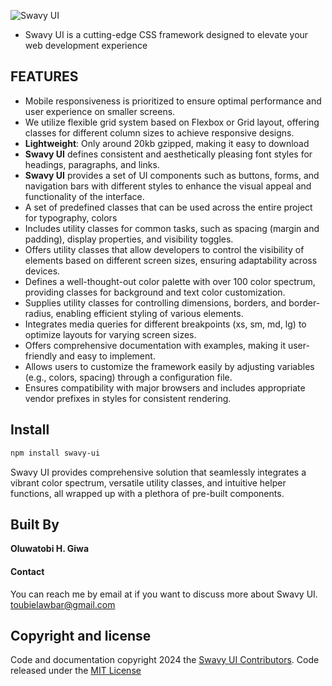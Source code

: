 ![Swavy UI](https://swavy-ui.toubietech.com/assets/img/logo.png)

* Swavy UI is a cutting-edge CSS framework designed to elevate your web development experience

<!-- ![Github](https://img.shields.io/github/v/release/toubielawbar/swavy-ui?logo=SwavyUI) -->
<!-- [![npm](https://img.shields.io/npm/v/swavy-ui.svg)]
[![npm](https://img.shields.io/npm/dm/swavy-ui.svg)]
[![](https://data.jsdelivr.com/v1/package/npm/swavy-ui/badge)](https://www.jsdelivr.com/package/npm/swavy-ui) -->

## FEATURES

- Mobile  responsiveness is prioritized to ensure optimal performance and user experience on smaller screens.
- We utilize flexible grid system based on Flexbox or Grid layout, offering classes for different column sizes to achieve responsive designs.
- **Lightweight**: Only around 20kb gzipped, making it easy to download
- **Swavy UI** defines consistent and aesthetically pleasing font styles for headings, paragraphs, and links.
- **Swavy UI** provides a set of UI components such as buttons, forms, and navigation bars with different styles to enhance the visual appeal and functionality of the interface.
- A set of predefined classes that can be used across the entire project for typography, colors
- Includes utility classes for common tasks, such as spacing (margin and padding), display properties, and visibility toggles.
- Offers utility classes that allow developers to control the visibility of elements based on different screen sizes, ensuring adaptability across devices.
- Defines a well-thought-out color palette with over 100 color spectrum, providing classes for background and text color customization.
- Supplies utility classes for controlling dimensions, borders, and border-radius, enabling efficient styling of various elements.
- Integrates media queries for different breakpoints (xs, sm, md, lg) to optimize layouts for varying screen sizes.
- Offers comprehensive documentation with examples, making it user-friendly and easy to implement.
- Allows users to customize the framework easily by adjusting variables (e.g., colors, spacing) through a configuration file.
- Ensures compatibility with major browsers and includes appropriate vendor prefixes in styles for consistent rendering.

## Install

```bash
npm install swavy-ui  
```

Swavy UI provides comprehensive solution that seamlessly integrates a vibrant color spectrum, versatile utility classes, and intuitive helper functions, all wrapped up with a plethora of pre-built components. 

## Built By

**Oluwatobi H. Giwa**

#### Contact

You can reach me by email at if you want to discuss more about Swavy UI. [toubielawbar@gmail.com](mailto:toubielawbar@gmail.com)

## Copyright and license

Code and documentation copyright 2024 the [Swavy UI Contributors](https://github.com/toubielawbar/swavy-ui/graphs/contributors). Code released under the [MIT License](https://github.com/toubielawbar/swavy-ui/blob/master/LICENSE)